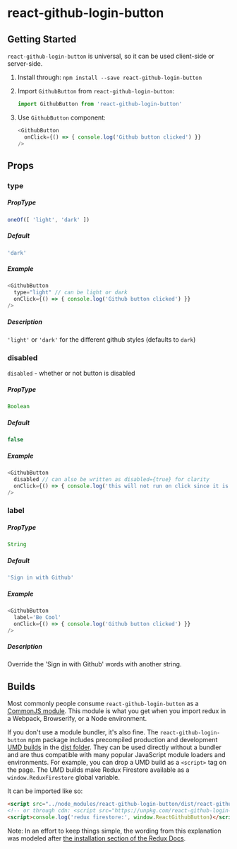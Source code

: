# react-github-login-button

## Getting Started

`react-github-login-button` is universal, so it can be used client-side or server-side.

1. Install through: `npm install --save react-github-login-button`

2. Import `GithubButton` from `react-github-login-button`:

    ```javascript
    import GithubButton from 'react-github-login-button'
    ```

3. Use `GithubButton` component:

    ```javascript
    <GithubButton
      onClick={() => { console.log('Github button clicked') }}
    />
    ```

## Props

### type
##### PropType
```js
oneOf([ 'light', 'dark' ])
```

##### Default
```js
'dark'
```

##### Example

```js
<GithubButton
  type="light" // can be light or dark
  onClick={() => { console.log('Github button clicked') }}
/>
```

##### Description
`'light'` or `'dark'` for the different github styles (defaults to `dark`)


### disabled
`disabled` - whether or not button is disabled

##### PropType
```js
Boolean
```

##### Default
```js
false
```

##### Example

```javascript
<GithubButton
  disabled // can also be written as disabled={true} for clarity
  onClick={() => { console.log('this will not run on click since it is disabled') }}
/>
```

### label
##### PropType
```js
String
```
##### Default
```js
'Sign in with Github'
```

##### Example

```javascript
<GithubButton
  label='Be Cool'
  onClick={() => { console.log('Github button clicked') }}
/>
```

##### Description
Override the 'Sign in with Github' words with another string.

## Builds

Most commonly people consume `react-github-login-button` as a [CommonJS module](http://webpack.github.io/docs/commonjs.html). This module is what you get when you import redux in a Webpack, Browserify, or a Node environment.

If you don't use a module bundler, it's also fine. The `react-github-login-button` npm package includes precompiled production and development [UMD builds](https://github.com/umdjs/umd) in the [dist folder](https://unpkg.com/react-github-login-button@latest/dist/). They can be used directly without a bundler and are thus compatible with many popular JavaScript module loaders and environments. For example, you can drop a UMD build as a `<script>` tag on the page. The UMD builds make Redux Firestore available as a `window.ReduxFirestore` global variable.

It can be imported like so:

```html
<script src="../node_modules/react-github-login-button/dist/react-github-login-button.min.js"></script>
<!-- or through cdn: <script src="https://unpkg.com/react-github-login-button@latest/dist/react-github-login-button.min.js"></script> -->
<script>console.log('redux firestore:', window.ReactGithubButton)</script>
```

Note: In an effort to keep things simple, the wording from this explanation was modeled after [the installation section of the Redux Docs](https://redux.js.org/#installation).
